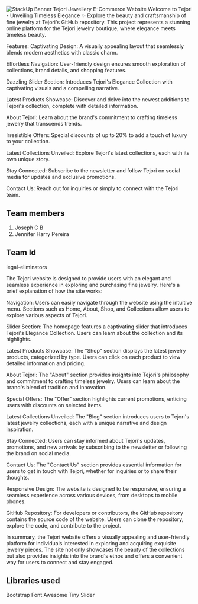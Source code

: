 ![StackUp Banner]([https://tinkerhub.frappe.cloud/files/stackup%20banner.jpeg])
Tejori Jewellery E-Commerce Website
Welcome to Tejori - Unveiling Timeless Elegance ✨
Explore the beauty and craftsmanship of fine jewelry at Tejori's GitHub repository. This project represents a stunning online platform for the Tejori jewelry boutique, where elegance meets timeless beauty.

Features:
Captivating Design: A visually appealing layout that seamlessly blends modern aesthetics with classic charm.

Effortless Navigation: User-friendly design ensures smooth exploration of collections, brand details, and shopping features.

Dazzling Slider Section: Introduces Tejori's Elegance Collection with captivating visuals and a compelling narrative.

Latest Products Showcase: Discover and delve into the newest additions to Tejori's collection, complete with detailed information.

About Tejori: Learn about the brand's commitment to crafting timeless jewelry that transcends trends.

Irresistible Offers: Special discounts of up to 20% to add a touch of luxury to your collection.

Latest Collections Unveiled: Explore Tejori's latest collections, each with its own unique story.

Stay Connected: Subscribe to the newsletter and follow Tejori on social media for updates and exclusive promotions.

Contact Us: Reach out for inquiries or simply to connect with the Tejori team.
## Team members
1. Joseph C B [](https://github.com/josephcbweb)
2. Jennifer Harry Pereira [](https://github.com/jenniferharrypereira)


## Team Id
legal-eliminators

The Tejori website is designed to provide users with an elegant and seamless experience in exploring and purchasing fine jewelry. Here's a brief explanation of how the site works:

Navigation: Users can easily navigate through the website using the intuitive menu. Sections such as Home, About, Shop, and Collections allow users to explore various aspects of Tejori.

Slider Section: The homepage features a captivating slider that introduces Tejori's Elegance Collection. Users can learn about the collection and its highlights.

Latest Products Showcase: The "Shop" section displays the latest jewelry products, categorized by type. Users can click on each product to view detailed information and pricing.

About Tejori: The "About" section provides insights into Tejori's philosophy and commitment to crafting timeless jewelry. Users can learn about the brand's blend of tradition and innovation.

Special Offers: The "Offer" section highlights current promotions, enticing users with discounts on selected items.

Latest Collections Unveiled: The "Blog" section introduces users to Tejori's latest jewelry collections, each with a unique narrative and design inspiration.

Stay Connected: Users can stay informed about Tejori's updates, promotions, and new arrivals by subscribing to the newsletter or following the brand on social media.

Contact Us: The "Contact Us" section provides essential information for users to get in touch with Tejori, whether for inquiries or to share their thoughts.

Responsive Design: The website is designed to be responsive, ensuring a seamless experience across various devices, from desktops to mobile phones.

GitHub Repository: For developers or contributors, the GitHub repository contains the source code of the website. Users can clone the repository, explore the code, and contribute to the project.

In summary, the Tejori website offers a visually appealing and user-friendly platform for individuals interested in exploring and acquiring exquisite jewelry pieces. The site not only showcases the beauty of the collections but also provides insights into the brand's ethos and offers a convenient way for users to connect and stay engaged.

## Libraries used
Bootstrap
Font Awesome
Tiny Slider


